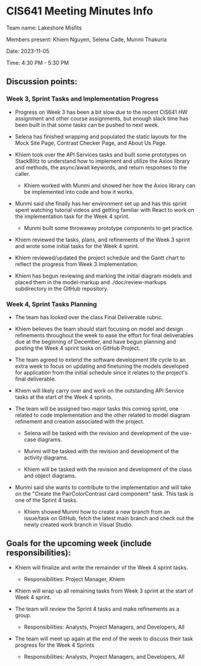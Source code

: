 # CIS641 Meeting Minutes Info

Team name: Lakeshore Misfits

Members present: Khiem Nguyen, Selena Cade, Munmi Thakuria

Date: 2023-11-05

Time: 4:30 PM - 5:30 PM

## Discussion points:

### Week 3, Sprint Tasks and Implementation Progress

-   Progress on Week 3 has been a bit slow due to the recent CIS641 HW assignment and other course assignments, but enough slack time has been built in that some tasks can be pushed to next week.

-   Selena has finished wrapping and populated the static layouts for the Mock Site Page, Contrast Checker Page, and About Us Page.

-   Khiem took over the API Services tasks and built some prototypes on StackBlitz to understand how to implement and utilize the Axios library and methods, the async/await keywords, and return responses to the caller.

    -   Khiem worked with Munmi and showed her how the Axios library can be implemented into code and how it works.

-   Munmi said she finally has her environment set up and has this sprint spent watching tutorial videos and getting familiar with React to work on the implementation task for the Week 4 sprint.

    -   Munmi built some throwaway prototype components to get practice.

-   Khiem reviewed the tasks, plans, and refinements of the Week 3 sprint and wrote some initial tasks for the Week 4 sprint.

-   Khiem reviewed/updated the project schedule and the Gantt chart to reflect the progress from Week 3 Implementation.

-   Khiem has begun reviewing and marking the initial diagram models and placed them in the model-markup and ./doc/review-markups subdirectory in the GitHub repository.

### Week 4, Sprint Tasks Planning

-   The team has looked over the class Final Deliverable rubric.

-   Khiem believes the team should start focusing on model and design refinements throughout the week to ease the effort for final deliverables due at the beginning of December, and have begun planning and posting the Week 4 sprint tasks on GitHub Project.

-   The team agreed to extend the software development life cycle to an extra week to focus on updating and finetuning the models developed for application from the initial schedule since it relates to the project's final deliverable.

-   Khiem will likely carry over and work on the outstanding API Service tasks at the start of the Week 4 sprints.

-   The team will be assigned two major tasks this coming sprint, one related to code implementation and the other related to model diagram refinement and creation associated with the project.

    -   Selena will be tasked with the revision and development of the use-case diagrams.

    -   Munmi will be tasked with the revision and development of the activity diagrams.

    -   Khiem will be tasked with the revision and development of the class and object diagrams.

-   Munmi said she wants to contribute to the implementation and will take on the "Create the PairColorContrast card component" task. This task is one of the Sprint 4 tasks.

    -   Khiem showed Munmi how to create a new branch from an issue/task on GitHub, fetch the latest main branch and check out the newly created work branch in Visual Studio.

## Goals for the upcoming week (include responsibilities):

-   Khiem will finalize and write the remainder of the Week 4 sprint tasks.

    -   Responsibilities: Project Manager, Khiem

-   Khiem will wrap up all remaining tasks from Week 3 sprint at the start of Week 4 sprint.

-   The team will review the Sprint 4 tasks and make refinements as a group.

    -   Responsibilities: Analysts, Project Managers, and Developers, All

-   The team will meet up again at the end of the week to discuss their task progress for the Week 4 Sprints

    -   Responsibilities: Analysts, Project Managers, and Developers, All
